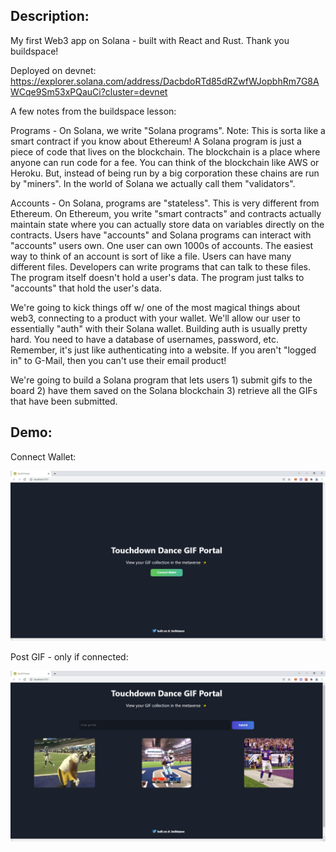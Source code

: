 <h2>Description:</h2>
My first Web3 app on Solana - built with React and Rust. Thank you buildspace!

Deployed on devnet:
https://explorer.solana.com/address/DacbdoRTd85dRZwfWJopbhRm7G8AWCqe9Sm53xPQauCi?cluster=devnet 

A few notes from the buildspace lesson:

Programs - 
On Solana, we write "Solana programs". Note: This is sorta like a smart contract if you know about Ethereum! A Solana program is just a piece of code that lives on the blockchain. The blockchain is a place where anyone can run code for a fee. You can think of the blockchain like AWS or Heroku. But, instead of being run by a big corporation these chains are run by "miners". In the world of Solana we actually call them "validators".

Accounts - 
On Solana, programs are "stateless". This is very different from Ethereum. On Ethereum, you write "smart contracts" and contracts actually maintain state where you can actually store data on variables directly on the contracts. Users have "accounts" and Solana programs can interact with "accounts" users own. One user can own 1000s of accounts. The easiest way to think of an account is sort of like a file. Users can have many different files. Developers can write programs that can talk to these files. The program itself doesn't hold a user's data. The program just talks to "accounts" that hold the user's data.

We're going to kick things off w/ one of the most magical things about web3, connecting to a product with your wallet. We'll allow our user to essentially "auth" with their Solana wallet. Building auth is usually pretty hard. You need to have a database of usernames, password, etc. Remember, it's just like authenticating into a website. If you aren't "logged in" to G-Mail, then you can't use their email product!

We're going to build a Solana program that lets users 1) submit gifs to the board 2) have them saved on the Solana blockchain 3) retrieve all the GIFs that have been submitted.

<h2>Demo:</h2>
<p>Connect Wallet:</p>
<img src="./connect_wallet.png"/>
<p>Post GIF - only if connected:</p>
<img src="./submit_gif.png"/>
